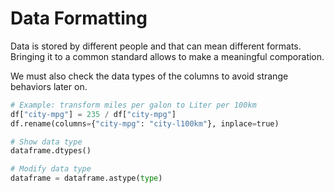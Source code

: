 # Data Formatting
Data is stored by different people and that can mean different formats.
Bringing it to a common standard allows to make a meaningful comporation.

We must also check the data types of the columns to avoid strange behaviors later on.

```python
# Example: transform miles per galon to Liter per 100km
df["city-mpg"] = 235 / df["city-mpg"]
df.rename(columns={"city-mpg": "city-l100km"}, inplace=true)

# Show data type
dataframe.dtypes()

# Modify data type
dataframe = dataframe.astype(type)
``` 
